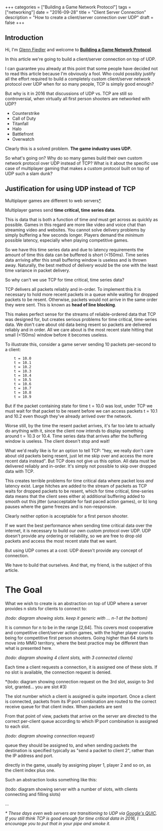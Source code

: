 +++
categories = ["Building a Game Network Protocol"]
tags = ["networking"]
date = "2016-09-28"
title = "Client Server Connection"
description = "How to create a client/server connection over UDP"
draft = false
+++

## Introduction

Hi, I'm [Glenn Fiedler](/about) and welcome to **[Building a Game Network Protocol](/categories/building-a-game-network-protocol/)**.

In this article we're going to build a client/server connection on top of UDP.

I can guarantee you already at this point that some people have decided not to read this article because I'm obviously a fool. Who could possibly justify all the effort required to build a completely custom client/server network protocol over UDP when for so many people, TCP is simply good enough?

But why is it in 2016 that discussions of UDP vs. TCP are still so controversial, when virtually all first person shooters are networked with UDP?

* Counterstrike
* Call of Duty
* Titanfall
* Halo
* Battlefront
* Overwatch

Clearly this is a solved problem. **The game industry uses UDP.**

So what's going on? Why do so many games build their own custom network protocol over UDP instead of TCP? What is it about the specific use case of multiplayer gaming that makes a custom protocol built on top of UDP such a slam dunk?

## Justification for using UDP instead of TCP

Multiplayer games are different to web servers[*](#quic_footnote).

Multiplayer games send **time critical, time series data**. 

This is data that is both a function of time *and* must get across as quickly as possible. Games in this regard are more like video and voice chat than streaming video and websites. You cannot solve delivery problems by simply buffering a few seconds longer. Players demand the *minimum* possible latency, especially when playing competitive games.

So we have this time series data and due to latency requirements the amount of time this data can be buffered is short (<150ms). Time series data arriving after this small buffering window is useless and is thrown away. Naturally, the best method of delivery would be the one with the least time variance in packet delivery.

So why can't we use TCP for time critical, time series data?

TCP delivers all packets reliably and in-order. To implement this it is necessary to hold more recent packets in a queue while waiting for dropped packets to be resent. Otherwise, packets would not arrive in the same order they were sent. This is known as **head of line blocking**.

This makes perfect sense for the streams of reliable-ordered data that TCP was designed for, but creates serious problems for time critical, time-series data. We don't care about old data being resent so packets are delivered reliably and in order. All we care about is the most recent state hitting that small (<150ms) window before it becomes useless.

To illustrate this, consider a game server sending 10 packets per-second to a client:

        t = 10.0
        t = 10.1
        t = 10.2
        t = 10.3
        t = 10.4
        t = 10.5
        t = 10.6
        t = 10.7
        t = 10.8
        t = 10.9

But if the packet containing state for time t = 10.0 was lost, under TCP we must wait for that packet to be resent before we can access packets t = 10.1 and 10.2 even though they've already arrived over the network.

Worse still, by the time the resent packet arrives, it's far too late to actually do anything with it, since the client now intends to display something around t = 10.3 or 10.4. Time series data that arrives after the buffering window is useless. The client doesn't stop and wait!

What we'd really like is for an option to tell TCP: "hey, we really don't care about old packets being resent, just let me skip over and access the more recent data instead". But TCP does not give us this option. All data must be delivered reliably and in-order. It's simply not possible to skip over dropped data with TCP.

This creates terrible problems for time critical data where packet loss *and* latency exist. Large hitches are added to the stream of packets as TCP waits for dropped packets to be resent, which for time critical, time-series data means that the client sees either a) additional buffering added to smooth out this jitter (unacceptable for fast paced action games), or b) long pauses where the game freezes and is non-responsive.

Clearly neither option is acceptable for a first person shooter.

If we want the best performance when sending time critical data over the internet, it is necessary to build our own custom protocol over UDP. UDP doesn't provide any ordering or reliability, so we are free to drop old packets and access the most recent state that we want.

But using UDP comes at a cost: UDP doesn't provide any concept of connection.

We have to build that ourselves. And that, my friend, is the subject of this article.

# The Goal

What we wish to create is an abstraction on top of UDP where a server provides n slots for clients to connect to:

*(todo: diagram showing slots. keep it generic with ... n-1 at the bottom)*

It is common for n to be in the range [2,64]. This covers most cooperative and competitive client/server action games, with the higher player counts being for competitive first person shooters. Going higher than 64 starts to move into MMO territory, where the best practice may be different than what is presented here.

*(todo: diagram showing 4 client slots, with 3 connected clients)*

Each time a client requests a connection, it is assigned one of these slots. If no slot is available, the connection request is denied. 

*(todo: diagram showing connection request on the 3rd slot, assign to 3rd slot, granted... you are slot #3)

The slot number which a client is assigned is quite important. Once a client is connected, packets from its IP:port combination are routed to the correct receive queue for that client index. When packets are sent 

From that point of view, packets that arrive on the server are directed to the correct per-client queue according to which IP:port combination is assigned to each slot.

*(todo: diagram showing connection request)*

queue they should be assigned to, and when sending packets the destination is specified typically as "send a packet to client 2", rather than the IP address and port.

directly in the game, usually by assigning player 1, player 2 and so on, as the client index plus one.

Such an abstraction looks something like this:

(todo: diagram showing server with a number of slots, with clients connecting and filling slots)

...

<a name="quic_footnote"></a> _\* These days even web servers are transitioning to UDP via [Google's QUIC](https://ma.ttias.be/googles-quic-protocol-moving-web-tcp-udp/). If you still think TCP is good enough for time critical data in 2016, I encourage you to put that in your pipe and smoke it._